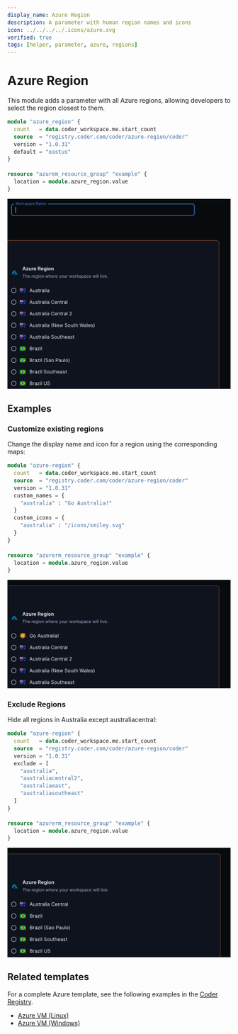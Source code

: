 ```yaml
---
display_name: Azure Region
description: A parameter with human region names and icons
icon: ../../../../.icons/azure.svg
verified: true
tags: [helper, parameter, azure, regions]
---
```


# Azure Region

This module adds a parameter with all Azure regions, allowing developers to select the region closest to them.

```tf
module "azure_region" {
  count   = data.coder_workspace.me.start_count
  source  = "registry.coder.com/coder/azure-region/coder"
  version = "1.0.31"
  default = "eastus"
}

resource "azurem_resource_group" "example" {
  location = module.azure_region.value
}
```

![Azure Region Default](../../.images/azure-default.png)

## Examples

### Customize existing regions

Change the display name and icon for a region using the corresponding maps:

```tf
module "azure-region" {
  count   = data.coder_workspace.me.start_count
  source  = "registry.coder.com/coder/azure-region/coder"
  version = "1.0.31"
  custom_names = {
    "australia" : "Go Australia!"
  }
  custom_icons = {
    "australia" : "/icons/smiley.svg"
  }
}

resource "azurerm_resource_group" "example" {
  location = module.azure_region.value
}
```

![Azure Region Custom](../../.images/azure-custom.png)

### Exclude Regions

Hide all regions in Australia except australiacentral:

```tf
module "azure-region" {
  count   = data.coder_workspace.me.start_count
  source  = "registry.coder.com/coder/azure-region/coder"
  version = "1.0.31"
  exclude = [
    "australia",
    "australiacentral2",
    "australiaeast",
    "australiasoutheast"
  ]
}

resource "azurerm_resource_group" "example" {
  location = module.azure_region.value
}
```

![Azure Exclude](../../.images/azure-exclude.png)

## Related templates

For a complete Azure template, see the following examples in the [Coder Registry](https://registry.coder.com/).

- [Azure VM (Linux)](https://registry.coder.com/templates/azure-linux)
- [Azure VM (Windows)](https://registry.coder.com/templates/azure-windows)
